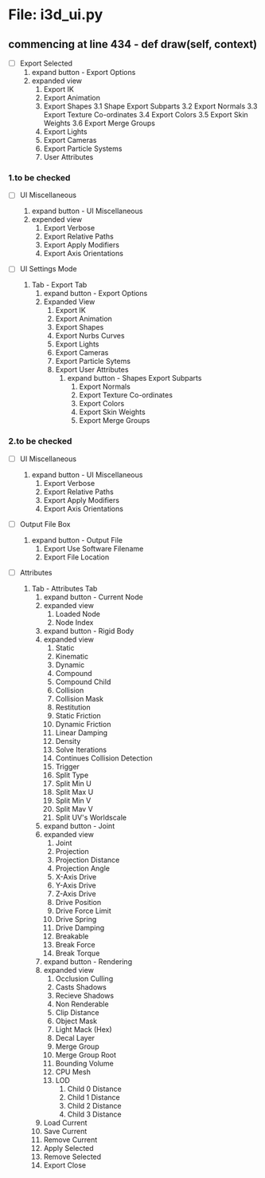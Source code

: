 # File: i3d_ui.py

## commencing at line 434 - def draw(self, context)

- [ ] Export Selected
  1. expand button - Export Options
  2. expanded view
     1. Export IK
     2. Export Animation
     3. Export Shapes
        3.1 Shape Export Subparts
        3.2 Export Normals
        3.3 Export Texture Co-ordinates
        3.4 Export Colors
        3.5 Export Skin Weights
        3.6 Export Merge Groups
     4. Export Lights
     5. Export Cameras
     6. Export Particle Systems
     7. User Attributes

### 1.to be checked

- [ ] UI Miscellaneous
  1. expand button - UI Miscellaneous
  2. expended view
     1. Export Verbose
     2. Export Relative Paths
     3. Export Apply Modifiers
     4. Export Axis Orientations

- [ ] UI Settings Mode
  1. Tab - Export Tab
      1. expand button - Export Options
      2. Expanded View
         1. Export IK
         2. Export Animation
         3. Export Shapes
         4. Export Nurbs Curves
         5. Export Lights
         6. Export Cameras
         7. Export Particle Sytems
         8. Export User Attributes
            1. expand button - Shapes Export Subparts
               1. Export Normals
               2. Export Texture Co-ordinates
               3. Export Colors
               4. Export Skin Weights
               5. Export Merge Groups

### 2.to be checked

- [ ] UI Miscellaneous
  1. expand button - UI Miscellaneous
     1. Export Verbose
     2. Export Relative Paths
     3. Export Apply Modifiers
     4. Export Axis Orientations

- [ ] Output File Box
  1. expand button - Output File
     1. Export Use Software Filename
     2. Export File Location

- [ ] Attributes
  1. Tab - Attributes Tab
     1. expand button - Current Node
     2. expanded view
        1. Loaded Node
        2. Node Index
     3. expand button - Rigid Body
     4. expanded view
        1. Static
        2. Kinematic
        3. Dynamic
        4. Compound
        5. Compound Child
        6. Collision
        7. Collision Mask
        8. Restitution
        9. Static Friction
        10. Dynamic Friction
        11. Linear Damping
        12. Density
        13. Solve Iterations
        14. Continues Collision Detection
        15. Trigger
        16. Split Type
        17. Split Min U
        18. Split Max U
        19. Split Min V
        20. Split Mav V
        21. Split UV's Worldscale
     5. expand button - Joint
     6. expanded view
        1. Joint
        2. Projection
        3. Projection Distance
        4. Projection Angle
        5. X-Axis Drive
        6. Y-Axis Drive
        7. Z-Axis Drive
        8. Drive Position
        9. Drive Force Limit
        10. Drive Spring
        11. Drive Damping
        12. Breakable
        13. Break Force
        14. Break Torque
     7. expand button - Rendering
     8. expanded view
        1. Occlusion Culling
        2. Casts Shadows
        3. Recieve Shadows
        4. Non Renderable
        5. Clip Distance
        6. Object Mask
        7. Light Mack (Hex)
        8. Decal Layer
        9. Merge Group
        10. Merge Group Root
        11. Bounding Volume
        12. CPU Mesh
        13. LOD
            1. Child 0 Distance
            2. Child 1 Distance
            3. Child 2 Distance
            4. Child 3 Distance
     9. Load Current
     10. Save Current
     11. Remove Current
     12. Apply Selected
     13. Remove Selected
     14. Export Close
        